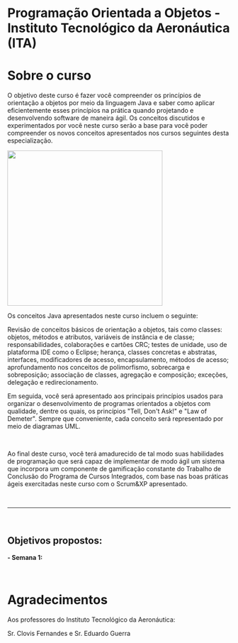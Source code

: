 # Programação Orientada a Objetos - Instituto Tecnológico da Aeronáutica (ITA)


# Sobre o curso

O objetivo deste curso é fazer você compreender os princípios de orientação a objetos por meio da linguagem Java e saber como aplicar eficientemente esses princípios na prática quando projetando e desenvolvendo software de maneira ágil. Os conceitos discutidos e experimentados por você neste curso serão a base para você poder compreender os novos conceitos apresentados nos cursos seguintes desta especialização.


<img src="https://camo.githubusercontent.com/f51e052a4b52d6c6e1ded0869b346bfd39047ace48915b873184c867e62ecca2/68747470733a2f2f7777772e6374652e6974612e62722f72696d672f6c6f676f2d6974612e676966" width="350" style="max-width: 100%;">


Os conceitos Java apresentados neste curso incluem o seguinte: 

Revisão de conceitos básicos de orientação a objetos, tais como classes: objetos, métodos e atributos, variáveis de instância e de classe; responsabilidades, colaborações e cartões CRC; testes de unidade, uso de plataforma IDE como o Eclipse; herança, classes concretas e abstratas, interfaces, modificadores de acesso, encapsulamento, métodos de acesso; aprofundamento nos conceitos de polimorfismo, sobrecarga e sobreposição; associação de classes, agregação e composição; exceções, delegação e redirecionamento. 

Em seguida, você será apresentado aos principais princípios usados para organizar o desenvolvimento de programas orientados a objetos com qualidade, dentre os quais, os princípios "Tell, Don't Ask!" e "Law of Demeter". Sempre que conveniente, cada conceito será representado por meio de diagramas UML.


<br/>

Ao final deste curso, você terá amadurecido de tal modo suas habilidades de programação que será capaz de implementar de modo ágil um sistema que incorpora um componente de gamificação constante do Trabalho de Conclusão do Programa de Cursos Integrados, com base nas boas práticas ágeis exercitadas neste curso com o Scrum&XP apresentado.


<br/>

-- ---  ----

<br/>

## Objetivos propostos:
**- Semana 1:**




<br/>


# Agradecimentos
Aos professores do Instituto Tecnológico da Aeronáutica: 

Sr. Clovis Fernandes e Sr. Eduardo Guerra